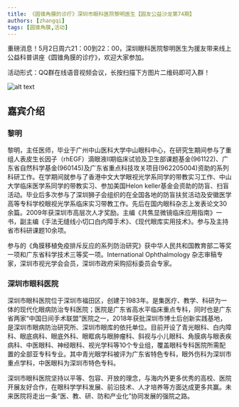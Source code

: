 ```yaml
---
title: 《圆锥角膜的诊疗》深圳市眼科医院黎明医生【圆友公益沙龙第74期】
authors: [zhangqi]
tags: [圆锥角膜,活动]
---
```


重磅消息！5月2日周六21：00到22：00，深圳眼科医院黎明医生为援友带来线上公益科普讲座《圆锥角膜的诊疗》，欢迎大家参加。

活动形式：QQ群在线语音视频会议，长按扫描下方图片二维码即可入群！

![alt text](/events/assets/2020-04-27-《圆锥角膜的诊疗》深圳市眼科医院黎明医生【圆友公益沙龙第74期】.png)

## 嘉宾介绍

### 黎明

黎明，主任医师，毕业于广州中山医科大学中山眼科中心，在研究生期间参与了重组人表皮生长因子（rhEGF）滴眼液II期临床试验及卫生部课题基金(961122)、广东省自然科学基金(960145)及广东省重点科技攻关项目(962205004)资助的系列科研工作。在学期间就参与了香港中文大学眼视光学系同学的带教实习工作、中山大学临床医学系同学的带教实习、参加美国Helon keller基金会资助的防盲、扫盲活动。毕业后多次参与了深圳狮子会组织的在全国各地的防盲扶贫活动及安徽医学高等专科学校眼视光学系临床实习带教工作。先后在国内眼科杂志上发表论文30余篇。2009年获深圳市高层次人才奖励。主编《共焦显微镜临床应用指南》一书，副主编《手法无缝线小切口白内障手术》、《现代眼库实用技术》。参与及主持省市科研课题10余项。

参与的《角膜移植免疫排斥反应的系列防治研究》获中华人民共和国教育部二等奖一项和广东省科学技术三等奖一项。International Ophthalmology 杂志审稿专家，深圳市视光学会会员，深圳市政府采购招标委员会专家。

### 深圳市眼科医院

深圳市眼科医院位于深圳市福田区，创建于1983年。是集医疗、教学、科研为一体的现代化眼病防治专科医院；医院是广东省高水平临床重点专科，同时也是广东省两家“中国日间手术联盟”医院之一，2018年获批深圳市博士后创新实践基地，是深圳市眼病防治研究所、深圳市眼库的依托单位。目前开设了青光眼科、白内障科、眼底病科、眼底外科、眼眶病与眼肿瘤科、斜视与小儿眼科、角膜病与眼表疾病科、中医眼科、神经眼科、视光学科等10个专业组，覆盖眼科专科医院所需配置的全部亚专科专业。其中青光眼学科被评为广东省特色专科，眼外伤科为深圳市重点学科，中医眼科为深圳市特色专科。

深圳市眼科医院坚持以平等、包容、开放的理念，与海内外更多优秀的高校、医院开展友好合作，在眼科学学科发展、前沿技术、人才培养等方面达成更多共赢。未来医院将走出一条“医、教、研、防和产业化”协同发展的强院之路。

